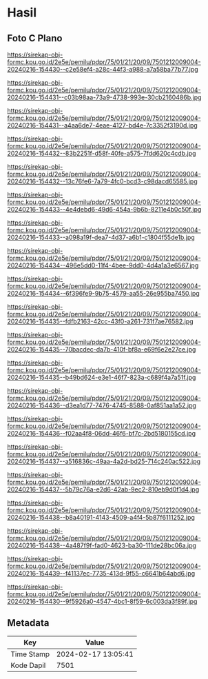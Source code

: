 # Hasil

## Foto C Plano

https://sirekap-obj-formc.kpu.go.id/2e5e/pemilu/pdpr/75/01/21/20/09/7501212009004-20240216-154430--c2e58ef4-a28c-44f3-a988-a7a58ba77b77.jpg

https://sirekap-obj-formc.kpu.go.id/2e5e/pemilu/pdpr/75/01/21/20/09/7501212009004-20240216-154431--c03b98aa-73a9-4738-993e-30cb2160486b.jpg

https://sirekap-obj-formc.kpu.go.id/2e5e/pemilu/pdpr/75/01/21/20/09/7501212009004-20240216-154431--a4aa6de7-4eae-4127-bd4e-7c3352f3190d.jpg

https://sirekap-obj-formc.kpu.go.id/2e5e/pemilu/pdpr/75/01/21/20/09/7501212009004-20240216-154432--83b2251f-d58f-40fe-a575-7fdd620c4cdb.jpg

https://sirekap-obj-formc.kpu.go.id/2e5e/pemilu/pdpr/75/01/21/20/09/7501212009004-20240216-154432--13c76fe6-7a79-4fc0-bcd3-c98dacd65585.jpg

https://sirekap-obj-formc.kpu.go.id/2e5e/pemilu/pdpr/75/01/21/20/09/7501212009004-20240216-154433--4e4debd6-49d6-454a-9b6b-8211e4b0c50f.jpg

https://sirekap-obj-formc.kpu.go.id/2e5e/pemilu/pdpr/75/01/21/20/09/7501212009004-20240216-154433--a098a19f-dea7-4d37-a6b1-c1804f55de1b.jpg

https://sirekap-obj-formc.kpu.go.id/2e5e/pemilu/pdpr/75/01/21/20/09/7501212009004-20240216-154434--496e5dd0-11f4-4bee-9dd0-4d4a1a3e6567.jpg

https://sirekap-obj-formc.kpu.go.id/2e5e/pemilu/pdpr/75/01/21/20/09/7501212009004-20240216-154434--6f396fe9-9b75-4579-aa55-26e955ba7450.jpg

https://sirekap-obj-formc.kpu.go.id/2e5e/pemilu/pdpr/75/01/21/20/09/7501212009004-20240216-154435--fdfb2163-42cc-43f0-a261-731f7ae76582.jpg

https://sirekap-obj-formc.kpu.go.id/2e5e/pemilu/pdpr/75/01/21/20/09/7501212009004-20240216-154435--70bacdec-da7b-410f-bf8a-e69f6e2e27ce.jpg

https://sirekap-obj-formc.kpu.go.id/2e5e/pemilu/pdpr/75/01/21/20/09/7501212009004-20240216-154435--b49bd624-e3e1-46f7-823a-c689f4a7a51f.jpg

https://sirekap-obj-formc.kpu.go.id/2e5e/pemilu/pdpr/75/01/21/20/09/7501212009004-20240216-154436--d3ea1d77-7476-4745-8588-0af851aa1a52.jpg

https://sirekap-obj-formc.kpu.go.id/2e5e/pemilu/pdpr/75/01/21/20/09/7501212009004-20240216-154436--f02aa4f8-06dd-46f6-bf7c-2bd5180155cd.jpg

https://sirekap-obj-formc.kpu.go.id/2e5e/pemilu/pdpr/75/01/21/20/09/7501212009004-20240216-154437--a516836c-49aa-4a2d-bd25-714c240ac522.jpg

https://sirekap-obj-formc.kpu.go.id/2e5e/pemilu/pdpr/75/01/21/20/09/7501212009004-20240216-154437--5b79c76a-e2d6-42ab-9ec2-810eb9d0f1d4.jpg

https://sirekap-obj-formc.kpu.go.id/2e5e/pemilu/pdpr/75/01/21/20/09/7501212009004-20240216-154438--b8a40191-4143-4509-a4f4-5b87f6111252.jpg

https://sirekap-obj-formc.kpu.go.id/2e5e/pemilu/pdpr/75/01/21/20/09/7501212009004-20240216-154438--4a487f9f-fad0-4623-ba30-111de28bc06a.jpg

https://sirekap-obj-formc.kpu.go.id/2e5e/pemilu/pdpr/75/01/21/20/09/7501212009004-20240216-154439--f41137ec-7735-413d-9f55-c6641b64abd6.jpg

https://sirekap-obj-formc.kpu.go.id/2e5e/pemilu/pdpr/75/01/21/20/09/7501212009004-20240216-154430--9f5926a0-4547-4bc1-8f59-6c003da3f89f.jpg


## Metadata

| Key        | Value               |
| ---------- | ------------------- |
| Time Stamp | 2024-02-17 13:05:41 |
| Kode Dapil | 7501                |



